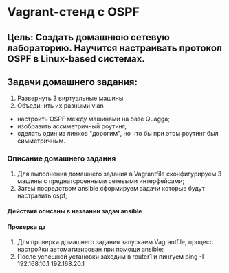 # Vagrant-стенд c OSPF

## Цель: Создать домашнюю сетевую лабораторию. Научится настраивать протокол OSPF в Linux-based системах.

## Задачи домашнего задания:
1. Развернуть 3 виртуальные машины
2. Объединить их разными vlan
- настроить OSPF между машинами на базе Quagga;
- изобразить ассиметричный роутинг;
- сделать один из линков "дорогим", но что бы при этом роутинг был симметричным.

### Описание домашнего задания

1) Для выполнения домашнего задания в Vagrantfile сконфигурируем 3 машины с преднатсроенными сетевыми интерфейсами;
2) Затем посредством ansible сформируем задачи которые будут настравить ospf;

#### Действия описаны в названии задач ansible

#### Проверка дз
1) Для проверки домашнего задания запускаем Vagrantfile, процесс настройки автоматизирован при помощи ansible;
2) После успешной установки заходим в router1 и пингуем ping -I 192.168.10.1 192.168.20.1
